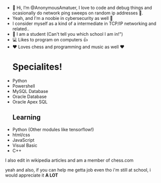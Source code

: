 - 👋 Hi, I’m @AnonymousAmatuer, I love to code and debug things and ocasionally do network ping sweeps on random ip addresses 👀.
- Yeah, and I'm a noobie in cybersecurity as well 🔐
- I consider myself as a kind of a intermediate in TCP/IP networking and related..
- 🏫 I am a student (Can't tell you which school I am in!")
- 💻 Likes to program on computers 👍
- ❤ Loves chess and programming and music as well ❤
    <h1> <b> Specialites! </b> </h1>
- Python
- Powershell
- MySQL Database
- Oracle Database
- Oracle Apex SQL
   <h2> Learning </h2>
- Python (Other modules like tensorflow!)
- html/css
- JavaScript
- Visual Basic
- C++
 <p> I also edit in wikipedia articles and am a member of chess.com </p>
 yeah and also, if you can help me getta job even tho i'm still at school, i would appreciate it  <b>A LOT</b>
    
